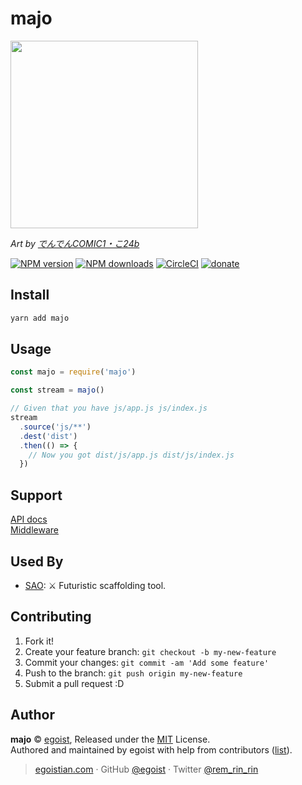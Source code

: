 # majo

<a href="https://www.pixiv.net/member_illust.php?mode=medium&illust_id=62542828">
<img src="https://ooo.0o0.ooo/2017/04/27/59016709425c9.jpg" width="300" />
</a>

*Art by [でんでんCOMIC1・こ24b](https://www.pixiv.net/member.php?id=12192)*

[![NPM version](https://img.shields.io/npm/v/majo.svg?style=flat)](https://npmjs.com/package/majo) [![NPM downloads](https://img.shields.io/npm/dm/majo.svg?style=flat)](https://npmjs.com/package/majo) [![CircleCI](https://circleci.com/gh/egoist/majo/tree/master.svg?style=shield&circle-token=560404744e167900959a512d617a05ec5240616f)](https://circleci.com/gh/egoist/majo/tree/master)  [![donate](https://img.shields.io/badge/$-donate-ff69b4.svg?maxAge=2592000&style=flat)](https://github.com/egoist/donate)

## Install

```bash
yarn add majo
```

## Usage

```js
const majo = require('majo')

const stream = majo()

// Given that you have js/app.js js/index.js
stream
  .source('js/**')
  .dest('dist')
  .then(() => {
    // Now you got dist/js/app.js dist/js/index.js
  })
```

## Support

[API docs](/docs/api.md)<br>
[Middleware](/docs/middleware.md)

## Used By

- [SAO](https://github.com/egoist/sao): ⚔️ Futuristic scaffolding tool. 

## Contributing

1. Fork it!
2. Create your feature branch: `git checkout -b my-new-feature`
3. Commit your changes: `git commit -am 'Add some feature'`
4. Push to the branch: `git push origin my-new-feature`
5. Submit a pull request :D


## Author

**majo** © [egoist](https://github.com/egoist), Released under the [MIT](./LICENSE) License.<br>
Authored and maintained by egoist with help from contributors ([list](https://github.com/egoist/majo/contributors)).

> [egoistian.com](https://egoistian.com) · GitHub [@egoist](https://github.com/egoist) · Twitter [@rem_rin_rin](https://twitter.com/rem_rin_rin)
